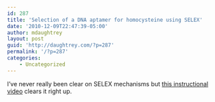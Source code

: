 ```yaml
---
id: 287
title: 'Selection of a DNA aptamer for homocysteine using SELEX'
date: '2010-12-09T22:47:39-05:00'
author: mdaughtrey
layout: post
guid: 'http://daughtrey.com/?p=287'
permalink: '/?p=287'
categories:
    - Uncategorized
---
```


I’ve never really been clear on SELEX mechanisms but [this instructional video](http://bcove.me/r5vpvfbq) clears it right up.
